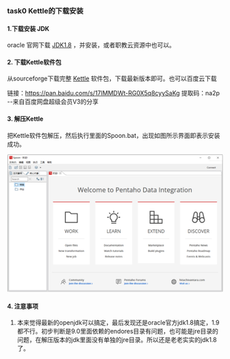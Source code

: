 ### task0 Kettle的下载安装

#### 1.下载安装 JDK
oracle 官网下载 [JDK1.8](https://download.oracle.com/otn/java/jdk/8u301-b09/d3c52aa6bfa54d3ca74e617f18309292/jdk-8u301-windows-x64.exe?AuthParam=1630918905_e6dbbfc00576b7ebdd2db47390ab4dd4) ，并安装，或者职教云资源中也可以。



#### 2. 下载Kettle软件包

从sourceforge下载完整 [Kettle](https://sourceforge.net/projects/pentaho/files/latest/download) 软件包，下载最新版本即可。也可以百度云下载

链接：https://pan.baidu.com/s/17IMMDWt-RG0X5q8cyySaKg 
提取码：na2p 
--来自百度网盘超级会员V3的分享



#### 3. 解压Kettle

把Kettle软件包解压，然后执行里面的Spoon.bat，出现如图所示界面即表示安装成功。

![1.startspoon.png](/images/1.startspoon.png)



#### 4. 注意事项

1) 本来觉得最新的openjdk可以搞定，最后发现还是oracle官方jdk1.8搞定，1.9都不行。初步判断是9.0里面依赖的endores目录有问题，也可能是jre目录的问题，在解压版本的jdk里面没有单独的jre目录。所以还是老老实实的jdk1.8了。

